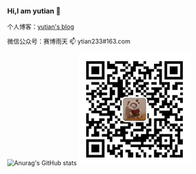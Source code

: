 ### Hi,I am yutian 👋
个人博客：[yutian's blog](https://yutianqaq.github.io/)

微信公众号：赛博雨天
📫 ytian233#163.com

![Anurag's GitHub stats](https://github-readme-stats.vercel.app/api?username=yutianqaq&show_icons=true&theme=radical)
<img src="yutian4060.jpg" alt="wechat" width="260" height="260">



<!--
**yutianqaq/yutianqaq** is a ✨ _special_ ✨ repository because its `README.md` (this file) appears on your GitHub profile.

Here are some ideas to get you started:

- 🔭 I’m currently working on ...
- 🌱 I’m currently learning ...
- 👯 I’m looking to collaborate on ...
- 🤔 I’m looking for help with ...
- 💬 Ask me about ...
- 📫 How to reach me: ...
- 😄 Pronouns: ...
- ⚡ Fun fact: ...
-->
